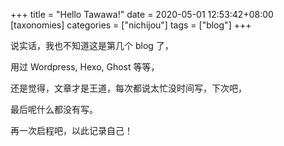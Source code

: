 +++
title = "Hello Tawawa!"
date = 2020-05-01 12:53:42+08:00
[taxonomies]
categories = ["nichijou"]
tags = ["blog"]
+++

说实话，我也不知道这是第几个 blog 了，

用过 Wordpress, Hexo, Ghost 等等，

还是觉得，文章才是王道，每次都说太忙没时间写，下次吧，

最后呢什么都没有写。

再一次启程吧，以此记录自己！
